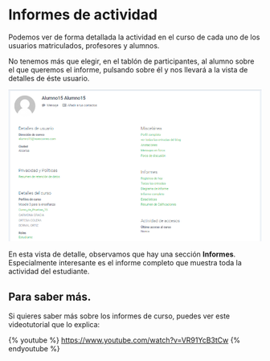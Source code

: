 
# Informes de actividad

Podemos ver de forma detallada la actividad en el curso de cada uno de los usuarios matriculados, profesores y alumnos. 

No tenemos más que elegir, en el tablón de participantes, al alumno sobre el que queremos el informe, pulsando sobre él y nos llevará a la vista de detalles de éste usuario.

![](/assets/perfilusuario.png)

En esta vista de detalle, observamos que hay una sección **Informes**. Especialmente interesante es el informe completo que muestra toda la actividad del estudiante.

## Para saber más.

Si quieres saber más sobre los informes de curso, puedes ver este videotutorial que lo explica:

{% youtube %} https://www.youtube.com/watch?v=VR91YcB3tCw {% endyoutube %}